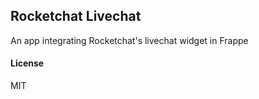 ## Rocketchat Livechat

An app integrating Rocketchat's livechat widget in Frappe

#### License

MIT